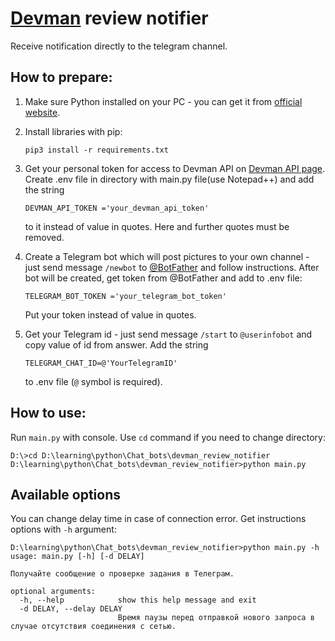 # [Devman](https://dvmn.org/modules/) review notifier

Receive notification directly to the telegram channel.
 
## How to prepare:
1. Make sure Python installed on your PC - you can get it from [official website](https://www.python.org/).
   

2. Install libraries with pip:
    ```
    pip3 install -r requirements.txt
    ```
   
3. Get your personal token for access to Devman API on [Devman API page](https://dvmn.org/api/docs/). 
   Create .env file in directory with main.py file(use Notepad++) and add the string
    ```
    DEVMAN_API_TOKEN ='your_devman_api_token'
    ```
    to it instead of value in quotes. Here and further quotes must be removed.

  
4. Create a Telegram bot which will post pictures to your own channel - just send message `/newbot` to [@BotFather](https://telegram.me/BotFather) and follow instructions.
    After bot will be created, get token from @BotFather and add to .env file:
    ```
    TELEGRAM_BOT_TOKEN ='your_telegram_bot_token'
    ```
    Put your token instead of value in quotes.

   
5. Get your Telegram id - just send message `/start` to `@userinfobot` and copy value of id from answer.
    Add the string
    ```
    TELEGRAM_CHAT_ID=@'YourTelegramID'
    ```
    to .env file (`@` symbol is required).
   
## How to use:
Run `main.py` with console. Use `cd` command if you need to change directory:
```
D:\>cd D:\learning\python\Chat_bots\devman_review_notifier
D:\learning\python\Chat_bots\devman_review_notifier>python main.py
```
## Available options
You can change delay time in case of connection error.
Get instructions options with `-h` argument:
```
D:\learning\python\Chat_bots\devman_review_notifier>python main.py -h
usage: main.py [-h] [-d DELAY]

Получайте сообщение о проверке задания в Телеграм.

optional arguments:
  -h, --help            show this help message and exit
  -d DELAY, --delay DELAY
                        Время паузы перед отправкой нового запроса в случае отсутствия соединения с сетью.

```